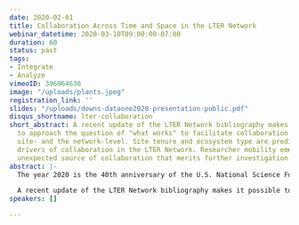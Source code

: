 ```yaml
---
date: 2020-02-01
title: Collaboration Across Time and Space in the LTER Network
webinar_datetime: 2020-03-10T09:00:00-07:00
duration: 60
status: past
tags:
- Integrate
- Analyze
vimeoID: 396964636
image: "/uploads/plants.jpeg"
registration_link: ''
slides: "/uploads/downs-dataone2020-presentation-public.pdf"
disqus_shortname: lter-collaboration
short_abstract: A recent update of the LTER Network bibliography makes it possible
  to approach the question of "what works" to facilitate collaboration at both the
  site- and the network-level. Site tenure and ecosystem type are predictably strong
  drivers of collaboration in the LTER Network. Researcher mobility emerged as an
  unexpected source of collaboration that merits further investigation.
abstract: |-
  The year 2020 is the 40th anniversary of the U.S. National Science Foundation's LTER Program, which has grown from a loosely organized set of research projects to a dynamic network of 28 sustained research programs across 18 major biomes. Hypothesis-driven, place-based research has been the Network's bread and butter throughout its 40-year history. Approaches to cross-site synthesis have varied through time, yet collaborative synthesis is essential for understanding the generality of site-based insights, scaling the results, and making them useful for modeling.

  A recent update of the LTER Network bibliography makes it possible to approach the question of "what works" to facilitate collaboration at both the site- and the network-level. Our analysis shows that between 1980 and 2019, the average number of LTER-based publications per site per year grew from 6 to more than 30. For the first 10-15 years of the Network's history, the number of authors and institutions per publication was similar to a comparable sample of non-LTER publications. But the pace of collaboration accelerated rapidly between 1995 and 2019. Today, LTER papers involve nearly twice as many authors and institutions as comparable non-LTER publications. Site tenure and ecosystem type are predictably strong drivers of collaboration in the LTER Network. Researcher mobility emerged as an unexpected source of collaboration that merits further investigation.
speakers: []

---
```

